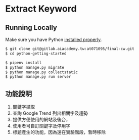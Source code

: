 # Extract Keyword

## Running Locally
Make sure you have Python [installed properly](http://install.python-guide.org). 

```sh
$ git clone git@gitlab.aiacademy.tw:at071095/final-cw.git
$ cd python-getting-started

$ pipenv install
$ python manage.py migrate
$ python manage.py collectstatic
$ python manage.py run server
```

## 功能說明
1. 關鍵字擷取
2. 查詢 Google Trend 列出相關字及趨勢
3. 提供方便使用的網站及後台，
4. 使用者可自訂關鍵字及停用字
5. 標題產生的功能，因為還在實驗階段，暫時移除


